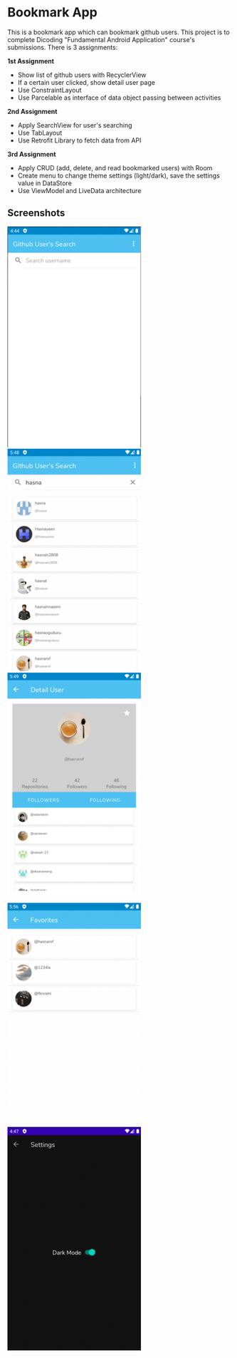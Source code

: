 # Bookmark App

This is a bookmark app which can bookmark github users. This project is to complete Dicoding "Fundamental Android Application" course's submissions. There is 3 assignments:

**1st Assignment**
- Show list of github users with RecyclerView
- If a certain user clicked, show detail user page
- Use ConstraintLayout
- Use Parcelable as interface of data object passing between activities

**2nd Assignment**
- Apply SearchView for user's searching
- Use TabLayout
- Use Retrofit Library to fetch data from API
  
**3rd Assignment**
- Apply CRUD (add, delete, and read bookmarked users) with Room
- Create menu to change theme settings (light/dark), save the settings value in DataStore
- Use ViewModel and LiveData architecture

## Screenshots
<p float="left">
  <img src="./screenshots/1.png" width="300" />
  <img src="./screenshots/2.png" width="300" /> 
  <img src="./screenshots/3.png" width="300" />
</p>

<p float="left">
  <img src="./screenshots/4.png" width="300" />
  <img src="./screenshots/5.png" width="300" /> 
</p>